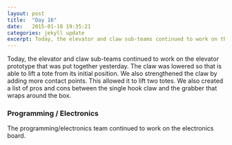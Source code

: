 ```yaml
---
layout: post
title:  "Day 16"
date:   2015-01-18 19:35:21
categories: jekyll update
excerpt: Today, the elevator and claw sub-teams continued to work on the elevator prototype that was put together yesterday. The claw was lowered so that is able to lift a tote from its initial position.
---
```


Today, the elevator and claw sub-teams continued to work on the elevator
prototype that was put together yesterday. The claw was lowered so that is able
to lift a tote from its initial position. We also strengthened the claw by
adding more contact points. This allowed it to lift two totes. We also created a
list of pros and cons between the single hook claw and the grabber that wraps
around the box.


### Programming / Electronics


The programming/electronics team continued to work on the electronics board.



